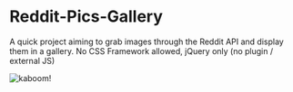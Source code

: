 # Reddit-Pics-Gallery
A quick project aiming to grab images through the Reddit API and display them in a gallery. No CSS Framework allowed, jQuery only (no plugin / external JS)


![kaboom!](http://i.giphy.com/5xtDarqXOu5UrURdjgI.gif)
